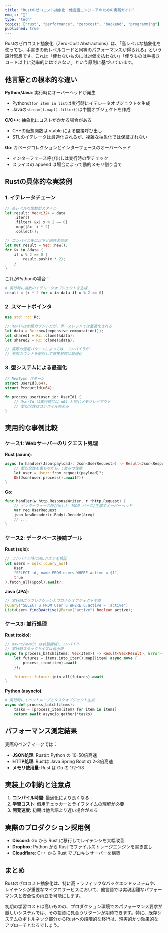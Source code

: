 ```yaml
---
title: "Rustのゼロコスト抽象化：他言語エンジニアのための実践ガイド"
emoji: "🦀"
type: "tech"
topics: ["rust", "performance", "zerocost", "backend", "programming"]
published: true
---
```


Rustのゼロコスト抽象化（Zero-Cost Abstractions）は、「高レベルな抽象化を使っても、手書きの低レベルコードと同等のパフォーマンスが得られる」という設計思想です。これは「使わないものには対価を払わない」「使うものは手書きコード以上に効率的にはできない」という原則に基づいています。

## 他言語との根本的な違い

**Python/Java**: 実行時にオーバーヘッドが発生
- Pythonの`for item in list`は実行時にイテレータオブジェクトを生成
- Javaの`stream().map().filter()`は中間オブジェクトを作成

**C/C++**: 抽象化にコストがかかる場合がある
- C++の仮想関数は vtable による間接呼び出し
- STLのイテレータは最適化されるが、複雑な抽象化では保証されない

**Go**: ガベージコレクションとインターフェースのオーバーヘッド
- インターフェース呼び出しは実行時の型チェック
- スライスの append は場合によって動的メモリ割り当て

## Rustの具体的な実装例

### 1. イテレータチェーン

```rust
// 高レベルな関数型スタイル
let result: Vec<i32> = data
    .iter()
    .filter(|&x| x % 2 == 0)
    .map(|&x| x * 2)
    .collect();

// コンパイル後は以下と同等の効率
let mut result = Vec::new();
for &x in &data {
    if x % 2 == 0 {
        result.push(x * 2);
    }
}
```

これがPythonの場合：
```python
# 実行時に複数のイテレータオブジェクトを生成
result = [x * 2 for x in data if x % 2 == 0]
```

### 2. スマートポインタ

```rust
use std::rc::Rc;

// Rc<T>は参照カウントだが、単一スレッドでは最適化される
let data = Rc::new(expensive_computation());
let shared1 = Rc::clone(&data);
let shared2 = Rc::clone(&data);

// 実際の使用パターンによっては、コンパイラが
// 参照カウントを削除して直接参照に最適化
```

### 3. 型システムによる最適化

```rust
// NewType パターン
struct UserId(u64);
struct ProductId(u64);

fn process_user(user_id: UserId) {
    // UserId は実行時には u64 と同じメモリレイアウト
    // 型安全性はコンパイル時のみ
}
```

## 実用的な事例比較

### ケース1: Webサーバーのリクエスト処理

**Rust (axum)**:
```rust
async fn handler(Json(payload): Json<UserRequest>) -> Result<Json<Response>, Error> {
    // 型安全性を保ちながら、C並みの性能
    let user = User::from_request(payload)?;
    Ok(Json(user.process().await?))
}
```

**Go**:
```go
func handler(w http.ResponseWriter, r *http.Request) {
    // インターフェース呼び出しと JSON パース/生成でオーバーヘッド
    var req UserRequest
    json.NewDecoder(r.Body).Decode(&req)
    // ...
}
```

### ケース2: データベース接続プール

**Rust (sqlx)**:
```rust
// コンパイル時にSQLクエリを検証
let users = sqlx::query_as!(
    User,
    "SELECT id, name FROM users WHERE active = $1",
    true
).fetch_all(&pool).await?;
```

**Java (JPA)**:
```java
// 実行時にリフレクションとプロキシオブジェクト生成
@Query("SELECT u FROM User u WHERE u.active = :active")
List<User> findByActive(@Param("active") boolean active);
```

### ケース3: 並行処理

**Rust (tokio)**:
```rust
// async/await は状態機械にコンパイル
// 実行時スタックサイズは最小限
async fn process_batch(items: Vec<Item>) -> Result<Vec<Result>, Error> {
    let futures = items.into_iter().map(|item| async move {
        process_item(item).await
    });
    
    futures::future::join_all(futures).await
}
```

**Python (asyncio)**:
```python
# 実行時にイベントループとタスクオブジェクト生成
async def process_batch(items):
    tasks = [process_item(item) for item in items]
    return await asyncio.gather(*tasks)
```

## パフォーマンス測定結果

実際のベンチマークでは：

- **JSON処理**: Rustは Python の 10-50倍高速
- **HTTP処理**: Rustは Java Spring Boot の 2-3倍高速
- **メモリ使用量**: Rust は Go の 1/2-1/3

## 実装上の制約と注意点

1. **コンパイル時間**: 最適化により長くなる
2. **学習コスト**: 借用チェッカーとライフタイムの理解が必要
3. **開発速度**: 初期は他言語より遅い場合がある

## 実際のプロダクション採用例

- **Discord**: Go から Rust に移行してレイテンシを大幅改善
- **Dropbox**: Python から Rust でファイルストレージエンジンを書き直し
- **Cloudflare**: C++ から Rust でプロキシサーバーを構築

## まとめ

Rustのゼロコスト抽象化は、特に高トラフィックなバックエンドシステムや、レイテンシが重要なマイクロサービスにおいて、他言語では実現困難なパフォーマンスと安全性の両立を可能にします。

初期の学習コストは高いものの、プロダクション環境でのパフォーマンス要求が厳しいシステムでは、その投資に見合うリターンが期待できます。特に、既存システムのボトルネック部分からRustへの段階的な移行は、現実的かつ効果的なアプローチとなるでしょう。
